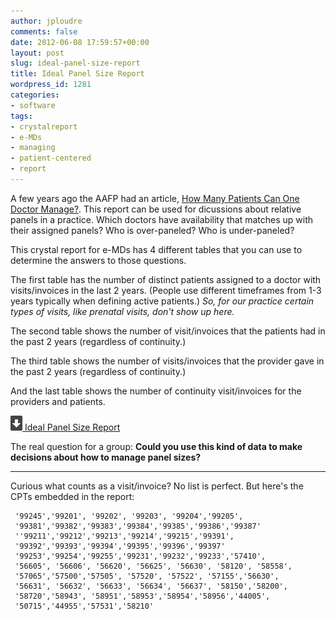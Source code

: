 ```yaml
---
author: jploudre
comments: false
date: 2012-06-08 17:59:57+00:00
layout: post
slug: ideal-panel-size-report
title: Ideal Panel Size Report
wordpress_id: 1281
categories:
- software
tags:
- crystalreport
- e-MDs
- managing
- patient-centered
- report
---
```


A few years ago the AAFP had an article, [How Many Patients Can One Doctor Manage?](http://www.aafp.org/fpm/2007/0400/p44.html). This report can be used for dicussions about relative panels in a practice. Which doctors have availability that matches up with their assigned panels? Who is over-paneled? Who is under-paneled?

This crystal report for e-MDs has 4 different tables that you can use to determine the answers to those questions.

The first table has the number of distinct patients assigned to a doctor with visits/invoices in the last 2 years. (People use different timeframes from 1-3 years typically when defining active patients.) *So, for our practice certain types of visits, like prenatal visits, don't show up here.*

The second table shows the number of visit/invoices that the patients had in the past 2 years (regardless of continuity.)

The third table shows the number of visits/invoices that the provider gave in the past 2 years (regardless of continuity.)

And the last table shows the number of continuity visit/invoices for the providers and patients.

[![](/files/2011/01/57-download.png) Ideal Panel Size Report](/files/2012/06/ideal-panel-size-data.rpt_.zip)

The real question for a group: **Could you use this kind of data to make decisions about how to manage panel sizes?**

---------------

Curious what counts as a visit/invoice? No list is perfect. But here's the CPTs embedded in the report:

     '99245','99201', '99202', '99203', '99204','99205',
     '99381','99382','99383','99384','99385','99386','99387'
     ''99211','99212','99213','99214','99215','99391',
     '99392','99393','99394','99395','99396','99397'
     '99253','99254','99255','99231','99232','99233','57410',
     '56605', '56606', '56620', '56625', '56630', '58120', '58558',
     '57065','57500','57505', '57520', '57522', '57155','56630',
     '56631', '56632', '56633', '56634', '56637', '58150','58200', 
     '58720','58943', '58951','58953','58954','58956','44005',
     '50715','44955','57531','58210'
			
